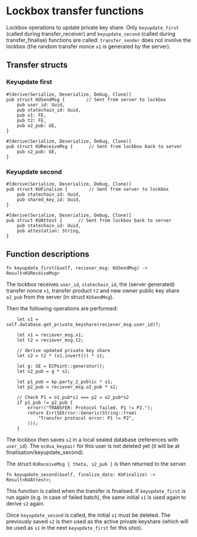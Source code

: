 # Lockbox transfer functions

Lockbox operations to update private key share. Only `keyupdate_first` (called during transfer_receiver) and `keyupdate_second` (called during transfer_finalise) functions are called: `transfer_sender` does not involve the lockbox (the random transfer nonce `x1` is generated by the server). 

## Transfer structs

### Keyupdate first

```
#[derive(Serialize, Deserialize, Debug, Clone)]
pub struct KUSendMsg {        // Sent from server to lockbox
    pub user_id: Uuid,
    pub statechain_id: Uuid,
    pub x1: FE,
    pub t2: FE,
    pub o2_pub: GE,
}
```

```
#[derive(Serialize, Deserialize, Debug, Clone)]
pub struct KUReceiveMsg {      // Sent from lockbox back to server
    pub s2_pub: GE,
}
```

### Keyupdate second

```
#[derive(Serialize, Deserialize, Debug, Clone)]
pub struct KUFinalize {        // Sent from server to lockbox
    pub statechain_id: Uuid,
    pub shared_key_id: Uuid,
}
```

```
#[derive(Serialize, Deserialize, Debug, Clone)]
pub struct KUAttest {      // Sent from lockbox back to server
    pub statechain_id: Uuid,
    pub attestation: String,
}
```

## Function descriptions

``
fn keyupdate_first(&self, reciever_msg: KUSendMsg) -> Result<KUReceiveMsg>
``

The lockbox receives `user_id`, `statechain_id`, the (server generated) transfer nonce `x1`, transfer product `t2` and new owner public key share `o2_pub` from the server (in struct `KUSendMsg`). 

Then the following operations are performed:

```
    let s1 = self.database.get_private_keyshare(reciever_msg.user_id)?;

    let x1 = reciever_msg.x1;
    let t2 = reciever_msg.t2;

    // derive updated private key share
    let s2 = t2 * (x1.invert()) * s1;

    let g: GE = ECPoint::generator();
    let s2_pub = g * s2;

    let p1_pub = kp.party_2_public * s1;
    let p2_pub = reciever_msg.o2_pub * s2;

    // Check P1 = o1_pub*s1 === p2 = o2_pub*s2
    if p1_pub != p2_pub {
        error!("TRANSFER: Protocol failed. P1 != P2.");
        return Err(SEError::Generic(String::from(
            "Transfer protocol error: P1 != P2",
        )));
    }
```

The lockbox then saves `s2` in a local sealed database (references with `user_id`). The `ecdsa_keypair` for this user is not deleted yet (it will be at finalisation/keyupdate_second). 

The struct `KUReceiveMsg { theta, s2_pub }` is then returned to the server. 

```
fn keyupdate_second(&self, finalize_data: KUFinalize) -> Result<KUAttest>;
```

This function is called when the transfer is finalised. If `keyupdate_first` is run again (e.g. in case of failed batch), the same initial `s1` is used again to derive `s2` again. 

Once `keyupdate_second` is called, the initial `s1` must be deleted. The previously saved `s2` is then used as the active private keyshare (which will be used as `s1` in the next `keyupdate_first` for this utxo). 

